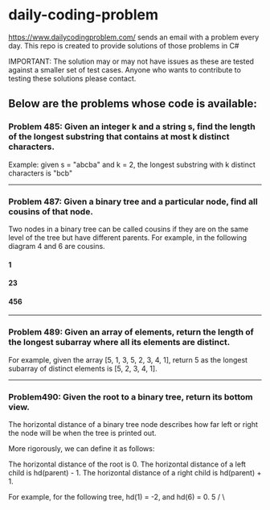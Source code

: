 # daily-coding-problem

https://www.dailycodingproblem.com/  sends an email with a problem every day.
This repo is created to provide solutions of those problems in C#

IMPORTANT: The solution may or may not have issues as these are tested against a smaller set of test cases. Anyone who wants to contribute to testing these solutions please contact.

## Below are the problems whose code is available:

### Problem 485: Given an integer k and a string s, find the length of the longest substring that contains at most k distinct characters.
Example: given s = "abcba" and k = 2, the longest substring with k distinct characters is "bcb"
___________________________________________________________________________________________________________________________________________________________________________________
### Problem 487: Given a binary tree and a particular node, find all cousins of that node.
Two nodes in a binary tree can be called cousins if they are on the same level of the tree but have different parents. For example, in the following diagram 4 and 6 are cousins.
####   1

####  23

#### 456
___________________________________________________________________________________________________________________________________________________________________________________

### Problem 489: Given an array of elements, return the length of the longest subarray where all its elements are distinct.
For example, given the array [5, 1, 3, 5, 2, 3, 4, 1], return 5 as the longest subarray of distinct elements is [5, 2, 3, 4, 1].

___________________________________________________________________________________________________________________________________________________________________________________
### Problem490: Given the root to a binary tree, return its bottom view.
The horizontal distance of a binary tree node describes how far left or right the node will be when the tree is printed out.

More rigorously, we can define it as follows:

The horizontal distance of the root is 0.
The horizontal distance of a left child is hd(parent) - 1.
The horizontal distance of a right child is hd(parent) + 1.

For example, for the following tree, hd(1) = -2, and hd(6) = 0.
     5
    / \


